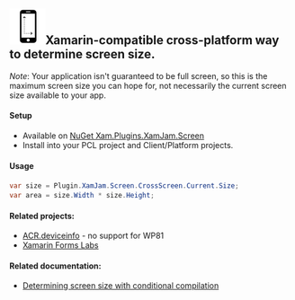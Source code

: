 ## ![](phoneSize.png)Xamarin-compatible cross-platform way to determine screen size. 

_Note_: Your application isn't guaranteed to be full screen, so this is the maximum screen size you can hope for, not necessarily the current screen size available to your app.

#### Setup
* Available on [NuGet Xam.Plugins.XamJam.Screen](https://www.nuget.org/packages/Xam.Plugins.XamJam.Screen)
* Install into your PCL project and Client/Platform projects.

#### Usage
```csharp
var size = Plugin.XamJam.Screen.CrossScreen.Current.Size;
var area = size.Width * size.Height;
```
#### Related projects:
* [ACR.deviceinfo](https://github.com/aritchie/deviceinfo) - no support for WP81
* [Xamarin Forms Labs](https://github.com/XLabs/Xamarin-Forms-Labs/wiki/Device)

#### Related documentation:
* [Determining screen size with conditional compilation](http://03cd0a8.netsolhost.com/wordpress/?p=90)

